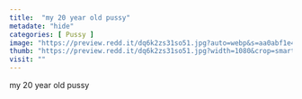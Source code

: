 ```yaml
---
title:  "my 20 year old pussy"
metadate: "hide"
categories: [ Pussy ]
image: "https://preview.redd.it/dq6k2zs31so51.jpg?auto=webp&s=aa0abf1e4f4be35a459912e7f018b9400a9656f3"
thumb: "https://preview.redd.it/dq6k2zs31so51.jpg?width=1080&crop=smart&auto=webp&s=697a4e6011f35c83e5e47a6c6ada170bf91b4c58"
visit: ""
---
```

my 20 year old pussy
